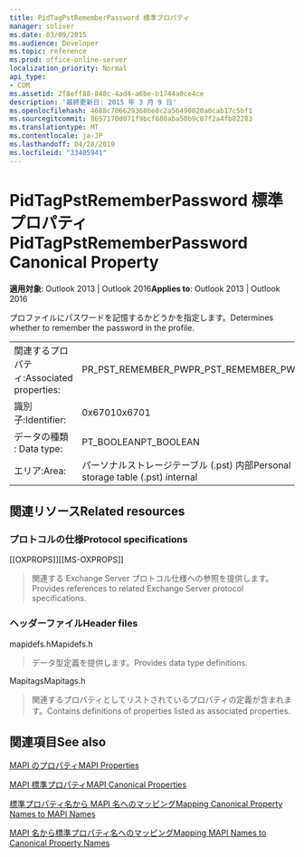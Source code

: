 ```yaml
---
title: PidTagPstRememberPassword 標準プロパティ
manager: soliver
ms.date: 03/09/2015
ms.audience: Developer
ms.topic: reference
ms.prod: office-online-server
localization_priority: Normal
api_type:
- COM
ms.assetid: 2f8eff88-848c-4ad4-a6be-b1744a0ce4ce
description: '最終更新日: 2015 年 3 月 9 日'
ms.openlocfilehash: 4688c706629368be0c2a56490020a0cab17c5bf1
ms.sourcegitcommit: 8657170d071f9bcf680aba50b9c07f2a4fb82283
ms.translationtype: MT
ms.contentlocale: ja-JP
ms.lasthandoff: 04/28/2019
ms.locfileid: "33405941"
---
```

# <a name="pidtagpstrememberpassword-canonical-property"></a><span data-ttu-id="b677d-103">PidTagPstRememberPassword 標準プロパティ</span><span class="sxs-lookup"><span data-stu-id="b677d-103">PidTagPstRememberPassword Canonical Property</span></span>

  
  
<span data-ttu-id="b677d-104">**適用対象**: Outlook 2013 | Outlook 2016</span><span class="sxs-lookup"><span data-stu-id="b677d-104">**Applies to**: Outlook 2013 | Outlook 2016</span></span> 
  
<span data-ttu-id="b677d-105">プロファイルにパスワードを記憶するかどうかを指定します。</span><span class="sxs-lookup"><span data-stu-id="b677d-105">Determines whether to remember the password in the profile.</span></span>
  
|||
|:-----|:-----|
|<span data-ttu-id="b677d-106">関連するプロパティ:</span><span class="sxs-lookup"><span data-stu-id="b677d-106">Associated properties:</span></span>  <br/> |<span data-ttu-id="b677d-107">PR_PST_REMEMBER_PW</span><span class="sxs-lookup"><span data-stu-id="b677d-107">PR_PST_REMEMBER_PW</span></span>  <br/> |
|<span data-ttu-id="b677d-108">識別子:</span><span class="sxs-lookup"><span data-stu-id="b677d-108">Identifier:</span></span>  <br/> |<span data-ttu-id="b677d-109">0x6701</span><span class="sxs-lookup"><span data-stu-id="b677d-109">0x6701</span></span>  <br/> |
|<span data-ttu-id="b677d-110">データの種類 : </span><span class="sxs-lookup"><span data-stu-id="b677d-110">Data type:</span></span>  <br/> |<span data-ttu-id="b677d-111">PT_BOOLEAN</span><span class="sxs-lookup"><span data-stu-id="b677d-111">PT_BOOLEAN</span></span>  <br/> |
|<span data-ttu-id="b677d-112">エリア:</span><span class="sxs-lookup"><span data-stu-id="b677d-112">Area:</span></span>  <br/> |<span data-ttu-id="b677d-113">パーソナルストレージテーブル (.pst) 内部</span><span class="sxs-lookup"><span data-stu-id="b677d-113">Personal storage table (.pst) internal</span></span>  <br/> |
   
## <a name="related-resources"></a><span data-ttu-id="b677d-114">関連リソース</span><span class="sxs-lookup"><span data-stu-id="b677d-114">Related resources</span></span>

### <a name="protocol-specifications"></a><span data-ttu-id="b677d-115">プロトコルの仕様</span><span class="sxs-lookup"><span data-stu-id="b677d-115">Protocol specifications</span></span>

<span data-ttu-id="b677d-116">[[OXPROPS]]</span><span class="sxs-lookup"><span data-stu-id="b677d-116">[[MS-OXPROPS]]</span></span> 
  
> <span data-ttu-id="b677d-117">関連する Exchange Server プロトコル仕様への参照を提供します。</span><span class="sxs-lookup"><span data-stu-id="b677d-117">Provides references to related Exchange Server protocol specifications.</span></span>
    
### <a name="header-files"></a><span data-ttu-id="b677d-118">ヘッダーファイル</span><span class="sxs-lookup"><span data-stu-id="b677d-118">Header files</span></span>

<span data-ttu-id="b677d-119">mapidefs.h</span><span class="sxs-lookup"><span data-stu-id="b677d-119">Mapidefs.h</span></span>
  
> <span data-ttu-id="b677d-120">データ型定義を提供します。</span><span class="sxs-lookup"><span data-stu-id="b677d-120">Provides data type definitions.</span></span>
    
<span data-ttu-id="b677d-121">Mapitags</span><span class="sxs-lookup"><span data-stu-id="b677d-121">Mapitags.h</span></span>
  
> <span data-ttu-id="b677d-122">関連するプロパティとしてリストされているプロパティの定義が含まれます。</span><span class="sxs-lookup"><span data-stu-id="b677d-122">Contains definitions of properties listed as associated properties.</span></span>
    
## <a name="see-also"></a><span data-ttu-id="b677d-123">関連項目</span><span class="sxs-lookup"><span data-stu-id="b677d-123">See also</span></span>



[<span data-ttu-id="b677d-124">MAPI のプロパティ</span><span class="sxs-lookup"><span data-stu-id="b677d-124">MAPI Properties</span></span>](mapi-properties.md)
  
[<span data-ttu-id="b677d-125">MAPI 標準プロパティ</span><span class="sxs-lookup"><span data-stu-id="b677d-125">MAPI Canonical Properties</span></span>](mapi-canonical-properties.md)
  
[<span data-ttu-id="b677d-126">標準プロパティ名から MAPI 名へのマッピング</span><span class="sxs-lookup"><span data-stu-id="b677d-126">Mapping Canonical Property Names to MAPI Names</span></span>](mapping-canonical-property-names-to-mapi-names.md)
  
[<span data-ttu-id="b677d-127">MAPI 名から標準プロパティ名へのマッピング</span><span class="sxs-lookup"><span data-stu-id="b677d-127">Mapping MAPI Names to Canonical Property Names</span></span>](mapping-mapi-names-to-canonical-property-names.md)


